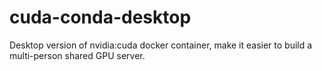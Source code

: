 # cuda-conda-desktop
 Desktop version of nvidia:cuda docker container, make it easier to build a multi-person shared GPU server.
